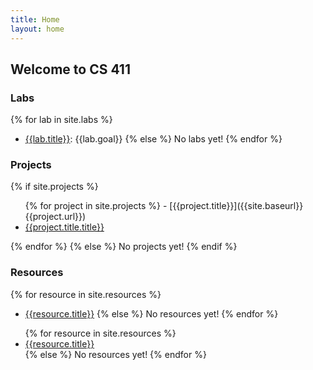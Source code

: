 ```yaml
---
title: Home
layout: home
---
```


## Welcome to CS 411

### Labs

{% for lab in site.labs %}
- [{{lab.title}}]({{site.baseurl}}{{lab.url}}): {{lab.goal}}
{% else %}
No labs yet!
{% endfor %}

### Projects

{% if site.projects %}
<ul>
{% for project in site.projects %}
- [{{project.title}}]({{site.baseurl}}{{project.url}})
<li><a href="{{project.title}}{{project.title}}">{{project.title.title}}</a></li>
</ul>
{% endfor %}
{% else %}
No projects yet!
{% endif %}

### Resources

{% for resource in site.resources %}
- [{{resource.title}}]({{site.baseurl}}{{resource.url}})
{% else %}
No resources yet!
{% endfor %}

<ul>
{% for resource in site.resources %}
<li><a href="{{site.baseurl}}{{resource.url}}">{{resource.title}}</a></li>
{% else %}
No resources yet!
{% endfor %}
</ul>
